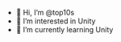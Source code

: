 - 👋 Hi, I’m @top10s
- 👀 I’m interested in Unity
- 🌱 I’m currently learning Unity
<!---
top10s/top10s is a ✨ special ✨ repository because its `README.md` (this file) appears on your GitHub profile.
You can click the Preview link to take a look at your changes.
--->
